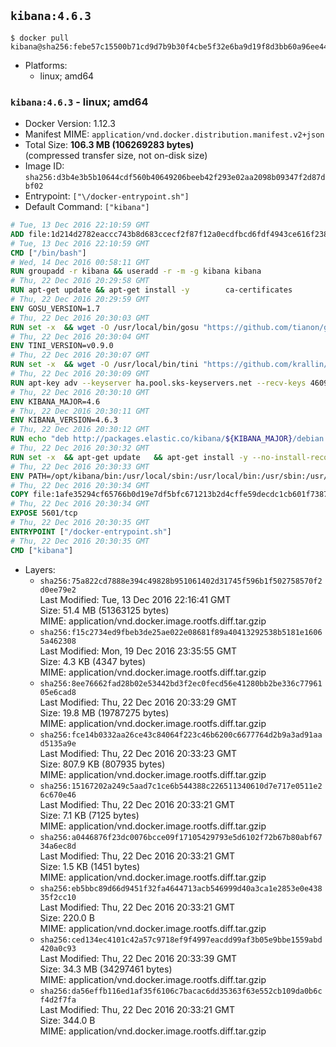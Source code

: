 ## `kibana:4.6.3`

```console
$ docker pull kibana@sha256:febe57c15500b71cd9d7b9b30f4cbe5f32e6ba9d19f8d3bb60a96ee4435aaef8
```

-	Platforms:
	-	linux; amd64

### `kibana:4.6.3` - linux; amd64

-	Docker Version: 1.12.3
-	Manifest MIME: `application/vnd.docker.distribution.manifest.v2+json`
-	Total Size: **106.3 MB (106269283 bytes)**  
	(compressed transfer size, not on-disk size)
-	Image ID: `sha256:d3b4e3b5b10644cdf560b40649206beeb42f293e02aa2098b09347f2d87dbf02`
-	Entrypoint: `["\/docker-entrypoint.sh"]`
-	Default Command: `["kibana"]`

```dockerfile
# Tue, 13 Dec 2016 22:10:59 GMT
ADD file:1d214d2782eaccc743b8d683ccecf2f87f12a0ecdfbcd6fdf4943ce616f23870 in / 
# Tue, 13 Dec 2016 22:10:59 GMT
CMD ["/bin/bash"]
# Wed, 14 Dec 2016 00:58:11 GMT
RUN groupadd -r kibana && useradd -r -m -g kibana kibana
# Thu, 22 Dec 2016 20:29:58 GMT
RUN apt-get update && apt-get install -y 		ca-certificates 		wget 		libfontconfig 		libfreetype6 	--no-install-recommends && rm -rf /var/lib/apt/lists/*
# Thu, 22 Dec 2016 20:29:59 GMT
ENV GOSU_VERSION=1.7
# Thu, 22 Dec 2016 20:30:03 GMT
RUN set -x 	&& wget -O /usr/local/bin/gosu "https://github.com/tianon/gosu/releases/download/$GOSU_VERSION/gosu-$(dpkg --print-architecture)" 	&& wget -O /usr/local/bin/gosu.asc "https://github.com/tianon/gosu/releases/download/$GOSU_VERSION/gosu-$(dpkg --print-architecture).asc" 	&& export GNUPGHOME="$(mktemp -d)" 	&& gpg --keyserver ha.pool.sks-keyservers.net --recv-keys B42F6819007F00F88E364FD4036A9C25BF357DD4 	&& gpg --batch --verify /usr/local/bin/gosu.asc /usr/local/bin/gosu 	&& rm -r "$GNUPGHOME" /usr/local/bin/gosu.asc 	&& chmod +x /usr/local/bin/gosu 	&& gosu nobody true
# Thu, 22 Dec 2016 20:30:04 GMT
ENV TINI_VERSION=v0.9.0
# Thu, 22 Dec 2016 20:30:07 GMT
RUN set -x 	&& wget -O /usr/local/bin/tini "https://github.com/krallin/tini/releases/download/$TINI_VERSION/tini" 	&& wget -O /usr/local/bin/tini.asc "https://github.com/krallin/tini/releases/download/$TINI_VERSION/tini.asc" 	&& export GNUPGHOME="$(mktemp -d)" 	&& gpg --keyserver ha.pool.sks-keyservers.net --recv-keys 6380DC428747F6C393FEACA59A84159D7001A4E5 	&& gpg --batch --verify /usr/local/bin/tini.asc /usr/local/bin/tini 	&& rm -r "$GNUPGHOME" /usr/local/bin/tini.asc 	&& chmod +x /usr/local/bin/tini 	&& tini -h
# Thu, 22 Dec 2016 20:30:09 GMT
RUN apt-key adv --keyserver ha.pool.sks-keyservers.net --recv-keys 46095ACC8548582C1A2699A9D27D666CD88E42B4
# Thu, 22 Dec 2016 20:30:10 GMT
ENV KIBANA_MAJOR=4.6
# Thu, 22 Dec 2016 20:30:11 GMT
ENV KIBANA_VERSION=4.6.3
# Thu, 22 Dec 2016 20:30:12 GMT
RUN echo "deb http://packages.elastic.co/kibana/${KIBANA_MAJOR}/debian stable main" > /etc/apt/sources.list.d/kibana.list
# Thu, 22 Dec 2016 20:30:32 GMT
RUN set -x 	&& apt-get update 	&& apt-get install -y --no-install-recommends kibana=$KIBANA_VERSION 	&& chown -R kibana:kibana /opt/kibana 	&& rm -rf /var/lib/apt/lists/* 		&& sed -ri "s!^(\#\s*)?(elasticsearch\.url:).*!\2 'http://elasticsearch:9200'!" /opt/kibana/config/kibana.yml 	&& grep -q 'elasticsearch:9200' /opt/kibana/config/kibana.yml
# Thu, 22 Dec 2016 20:30:33 GMT
ENV PATH=/opt/kibana/bin:/usr/local/sbin:/usr/local/bin:/usr/sbin:/usr/bin:/sbin:/bin
# Thu, 22 Dec 2016 20:30:34 GMT
COPY file:1afe35294cf65766b0d19e7df5bfc671213b2d4cffe59decdc1cb601f7387d43 in / 
# Thu, 22 Dec 2016 20:30:34 GMT
EXPOSE 5601/tcp
# Thu, 22 Dec 2016 20:30:35 GMT
ENTRYPOINT ["/docker-entrypoint.sh"]
# Thu, 22 Dec 2016 20:30:35 GMT
CMD ["kibana"]
```

-	Layers:
	-	`sha256:75a822cd7888e394c49828b951061402d31745f596b1f502758570f2d0ee79e2`  
		Last Modified: Tue, 13 Dec 2016 22:16:41 GMT  
		Size: 51.4 MB (51363125 bytes)  
		MIME: application/vnd.docker.image.rootfs.diff.tar.gzip
	-	`sha256:f15c2734ed9fbeb3de25ae022e08681f89a40413292538b5181e16065a462308`  
		Last Modified: Mon, 19 Dec 2016 23:35:55 GMT  
		Size: 4.3 KB (4347 bytes)  
		MIME: application/vnd.docker.image.rootfs.diff.tar.gzip
	-	`sha256:8ee76662fad28b02e53442bd3f2ec0fecd56e41280bb2be336c7796105e6cad8`  
		Last Modified: Thu, 22 Dec 2016 20:33:29 GMT  
		Size: 19.8 MB (19787275 bytes)  
		MIME: application/vnd.docker.image.rootfs.diff.tar.gzip
	-	`sha256:fce14b0332aa26ce43c84064f223c46b6200c6677764d2b9a3ad91aad5135a9e`  
		Last Modified: Thu, 22 Dec 2016 20:33:23 GMT  
		Size: 807.9 KB (807935 bytes)  
		MIME: application/vnd.docker.image.rootfs.diff.tar.gzip
	-	`sha256:15167202a249c5aad7c1ce6b544388c226511340610d7e717e0511e26c670e46`  
		Last Modified: Thu, 22 Dec 2016 20:33:21 GMT  
		Size: 7.1 KB (7125 bytes)  
		MIME: application/vnd.docker.image.rootfs.diff.tar.gzip
	-	`sha256:a0446876f23dc0076bcce09f17105429793e5d6102f72b67b80abf6734a6ec8d`  
		Last Modified: Thu, 22 Dec 2016 20:33:21 GMT  
		Size: 1.5 KB (1451 bytes)  
		MIME: application/vnd.docker.image.rootfs.diff.tar.gzip
	-	`sha256:eb5bbc89d66d9451f32fa4644713acb546999d40a3ca1e2853e0e43835f2cc10`  
		Last Modified: Thu, 22 Dec 2016 20:33:21 GMT  
		Size: 220.0 B  
		MIME: application/vnd.docker.image.rootfs.diff.tar.gzip
	-	`sha256:ced134ec4101c42a57c9718ef9f4997eacdd99af3b05e9bbe1559abd420a0c93`  
		Last Modified: Thu, 22 Dec 2016 20:33:39 GMT  
		Size: 34.3 MB (34297461 bytes)  
		MIME: application/vnd.docker.image.rootfs.diff.tar.gzip
	-	`sha256:da56effb116ed1af35f6106c7bacac6dd35363f63e552cb109da0b6cf4d2f7fa`  
		Last Modified: Thu, 22 Dec 2016 20:33:21 GMT  
		Size: 344.0 B  
		MIME: application/vnd.docker.image.rootfs.diff.tar.gzip
